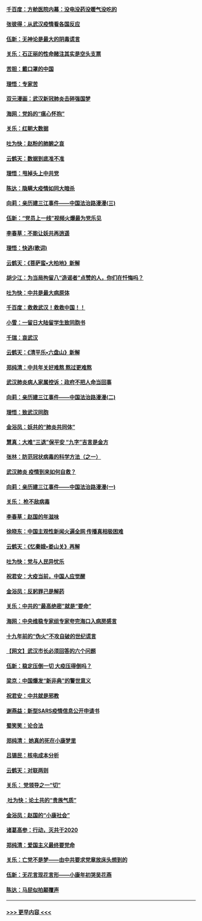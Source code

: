 #### [千百度：方舱医院内幕：没电没药没暖气没吃的](../pages/nsc993/n11850211.md?t=02071933) 
#### [张彼得：从武汉疫情看各国反应](../pages/nsc993/n11850102.md?t=02071933) 
#### [伍新：无神论是最大的阴毒谎言](../pages/nsc993/n11846129.md?t=02071933) 
#### [关乐：石正丽的性命赌注其实是空头支票](../pages/nsc993/n11846109.md?t=02071933) 
#### [苦胆：戴口罩的中国](../pages/nsc993/n11845576.md?t=02071933) 
#### [理悟：专家苦](../pages/nsc993/n11845564.md?t=02071933) 
#### [双元漫画：武汉新冠肺炎击碎强国梦](../pages/nsc993/n11843320.md?t=02071933) 
#### [海网：党妈的“瘟心怀抱”](../pages/nsc993/n11840740.md?t=02071933) 
#### [关乐：红朝大数据](../pages/nsc993/n11840675.md?t=02071933) 
#### [吐为快：赵粉的肺腑之哀](../pages/nsc993/n11840618.md?t=02071933) 
#### [云鹤天：数据到底准不准](../pages/nsc993/n11840325.md?t=02071933) 
#### [理悟：甩掉头上中共党](../pages/nsc993/n11838826.md?t=02071933) 
#### [陈达：隐瞒大疫情如同大暗杀](../pages/nsc993/n11838771.md?t=02071933) 
#### [向莉：亲历建三江事件——中国法治路漫漫(三)](../pages/nsc993/n11831825.md?t=02071933) 
#### [伍新：“党员上一线”视频火爆最为党乐见](../pages/nsc993/n11838200.md?t=02071933) 
#### [李春草：不能让妖共再逍遥](../pages/nsc993/n11838102.md?t=02071933) 
#### [理悟：快逃(歌词)](../pages/nsc993/n11838083.md?t=02071933) 
#### [云鹤天：《菩萨蛮▪大柏地》新解](../pages/nsc993/n11838059.md?t=02071933) 
#### [胡少江：为当局拘留八“造谣者”点赞的人，你们在忏悔吗？](../pages/nsc993/n11836801.md?t=02071933) 
#### [吐为快：中共是最大病原体](../pages/nsc993/n11836748.md?t=02071933) 
#### [千百度：救救武汉！救救中国！！](../pages/nsc993/n11836145.md?t=02071933) 
#### [小雪：一留日大陆留学生致同胞书](../pages/nsc993/n11834624.md?t=02071933) 
#### [千瑞：哀武汉](../pages/nsc993/n11833647.md?t=02071933) 
#### [云鹤天：《清平乐▪六盘山》新解](../pages/nsc993/n11833611.md?t=02071933) 
#### [郑纯清：中共年关好难熬 熬过更难熬](../pages/nsc993/n11833489.md?t=02071933) 
#### [武汉肺炎病人家属控诉：政府不把人命当回事](../pages/nsc993/n11833205.md?t=02071933) 
#### [向莉：亲历建三江事件——中国法治路漫漫(二)](../pages/nsc993/n11829102.md?t=02071933) 
#### [理悟：致武汉同胞](../pages/nsc993/n11831522.md?t=02071933) 
#### [金浴凤：妖共的“肺炎共同体”](../pages/nsc993/n11829448.md?t=02071933) 
#### [慧真：大难“三退”保平安 “九字”吉言是金方](../pages/nsc993/n11829501.md?t=02071933) 
#### [张林：防范冠状病毒的科学方法（之一）](../pages/nsc993/n11828618.md?t=02071933) 
#### [武汉肺炎 疫情到来如何自救？](../pages/nsc993/n11827632.md?t=02071933) 
#### [向莉：亲历建三江事件——中国法治路漫漫(一)](../pages/nsc993/n11827190.md?t=02071933) 
#### [关乐： 枪不敌病毒](../pages/nsc993/n11826746.md?t=02071933) 
#### [李春草：赵国的年滋味](../pages/nsc993/n11826321.md?t=02071933) 
#### [徐晓东：中国主观性新闻火遍全网 传播真相极困难](../pages/nsc993/n11826508.md?t=02071933) 
#### [云鹤天：《忆秦娥▪娄山关》再解](../pages/nsc993/n11824682.md?t=02071933) 
#### [吐为快：党与人民异忧乐](../pages/nsc993/n11824660.md?t=02071933) 
#### [祝君安：大疫当前，中国人应觉醒](../pages/nsc993/n11821946.md?t=02071933) 
#### [金浴凤：反躬罪己是解药](../pages/nsc993/n11820280.md?t=02071933) 
#### [关乐：中共的“最高绝密”就是“要命”](../pages/nsc993/n11816946.md?t=02071933) 
#### [海网：中央维稳专家组专家夸完海口入病房感言](../pages/nsc993/n11815138.md?t=02071933) 
#### [十九年前的“伪火”不攻自破的世纪谎言](../pages/nsc993/n11813238.md?t=02071933) 
#### [【网文】武汉市长必须回答的六个问题](../pages/nsc993/n11813848.md?t=02071933) 
#### [伍新：稳定压倒一切 大疫压得倒吗？](../pages/nsc993/n11812634.md?t=02071933) 
#### [梁京：中国爆发“新非典”的警世意义](../pages/nsc993/n11812554.md?t=02071933) 
#### [祝君安：中共就是邪教](../pages/nsc993/n11812431.md?t=02071933) 
#### [谢燕益：新型SARS疫情信息公开申请书](../pages/nsc993/n11808840.md?t=02071933) 
#### [蜀笑笑：论合法](../pages/nsc993/n11808064.md?t=02071933) 
#### [郑纯清： 她真的死在小康梦里](../pages/nsc993/n11806623.md?t=02071933) 
#### [吕锡民：核电成本分析](../pages/nsc993/n11806284.md?t=02071933) 
#### [云鹤天：对联两则](../pages/nsc993/n11805957.md?t=02071933) 
#### [关乐： 党领导之一“切”](../pages/nsc993/n11804505.md?t=02071933) 
#### [ 吐为快：论土共的“贵族气质”](../pages/nsc993/n11804490.md?t=02071933) 
#### [金浴凤：赵国的“小康社会”](../pages/nsc993/n11804452.md?t=02071933) 
#### [诸葛高参：行动，灭共于2020](../pages/nsc993/n11804120.md?t=02071933) 
#### [郑纯清：爱国主义最终要党命](../pages/nsc993/n11802197.md?t=02071933) 
#### [关乐：亡党不是梦——由中共要求党章放床头想到的](../pages/nsc993/n11802156.md?t=02071933) 
#### [伍新：无花言现花言形——小康年初哭吴花燕](../pages/nsc993/n11800044.md?t=02071933) 
#### [陈达：马屁似拍颠覆声](../pages/nsc993/n11800010.md?t=02071933) 

----
#### [ >>> 更早内容 <<< ](../indexes/nsc993-earlier.md)
